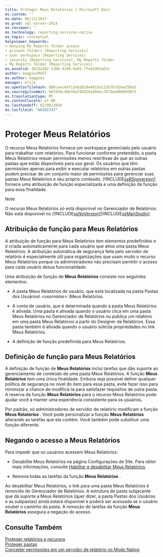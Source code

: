 ```yaml
---
title: Proteger Meus Relatórios | Microsoft Docs
ms.custom: ''
ms.date: 06/13/2017
ms.prod: sql-server-2014
ms.reviewer: ''
ms.technology: reporting-services-native
ms.topic: conceptual
helpviewer_keywords:
- denying My Reports folder access
- private folders [Reporting Services]
- user workspace [Reporting Services]
- security [Reporting Services], My Reports folder
- My Reports folder [Reporting Services]
ms.assetid: 3b23a382-13b8-4196-9a93-7fe62d03a63c
author: maggiesMSFT
ms.author: maggies
manager: kfile
ms.openlocfilehash: 88bceac4d712eb1010e4915e11267b7d2ee258a5
ms.sourcegitcommit: b87d36c46b39af8b929ad94ec707dee8800950f5
ms.translationtype: MT
ms.contentlocale: pt-BR
ms.lasthandoff: 02/08/2020
ms.locfileid: "66101743"
---
```

# <a name="secure-my-reports"></a>Proteger Meus Relatórios
  O recurso Meus Relatórios fornece um workspace gerenciado pelo usuário para trabalhar com relatórios. Para funcionar conforme pretendido, a pasta Meus Relatórios requer permissões menos restritivas do que as outras pastas que estão disponíveis para uso geral. Os usuários que têm permissões apenas para exibir e executar relatórios em outras pastas podem precisar de um conjunto maior de permissões para gerenciar suas pastas Meus Relatórios e seu próprio conteúdo. [!INCLUDE[ssRSnoversion](../../includes/ssrsnoversion-md.md)] fornece uma atribuição de função especializada e uma definição de função para essa finalidade.  
  
> [!NOTE]  
>  O recurso Meus Relatórios só está disponível no Gerenciador de Relatórios. Não está disponível no [!INCLUDE[ssNoVersion](../../includes/ssnoversion-md.md)][!INCLUDE[ssManStudio](../../includes/ssmanstudio-md.md)].  
  
## <a name="role-assignment-for-my-reports"></a>Atribuição de função para Meus Relatórios  
 A atribuição de função para Meus Relatórios tem elementos predefinidos e é criada automaticamente para cada usuário que ativa uma pasta Meus Relatórios. A atribuição automática de segurança feita pelo servidor de relatório é especialmente útil para organizações que usam muito o recurso Meus Relatórios porque os administradores não precisam permitir o acesso para cada usuário dessa funcionalidade.  
  
 Uma atribuição de função de **Meus Relatórios** consiste nos seguintes elementos:  
  
-   A pasta Meus Relatórios do usuário, que está localizada na pasta Pastas dos Usuários\\ *\<username>* \Meus Relatórios.  
  
-   A conta de usuário, que é determinada quando a pasta Meus Relatórios é ativada. Uma pasta é ativada quando o usuário clica em uma pasta Meus Relatórios no Gerenciador de Relatórios ou publica um relatório em uma pasta Meus Relatórios a partir do Designer de Relatórios. Essa pasta também é ativada quando o usuário solicita propriedades no link Meus Relatórios.  
  
-   A definição de função predefinida para Meus Relatórios.  
  
## <a name="role-definition-for-my-reports"></a>Definição de função para Meus Relatórios  
 A definição de função de **Meus Relatórios** inclui tarefas que dão suporte ao gerenciamento de conteúdo de uma pasta Meus Relatórios. A função **Meus Relatórios** tem uma única finalidade. Embora seja possível definir qualquer política de segurança no nível do item para essa pasta, evite fazer isso para minimizar a chance de modificá-la para satisfazer requisitos de outra pasta. A reserva da função **Meus Relatórios** para o recurso Meus Relatórios pode ajudar você a manter uma experiência consistente para os usuários.  
  
 Por padrão, só administradores de servidor de relatório modificam a função **Meus Relatórios** . Você pode personalizar a função **Meus Relatórios** alterando as tarefas que ela contém. Você também pode substituir uma função diferente.  
  
## <a name="denying-access-to-my-reports"></a>Negando o acesso a Meus Relatórios  
 Para impedir que os usuários acessem Meus Relatórios:  
  
-   Desabilite Meus Relatórios na página Configurações de Site. Para obter mais informações, consulte [Habilitar e desabilitar Meus Relatórios](../report-server/enable-and-disable-my-reports.md).  
  
-   Remova todas as tarefas da função **Meus Relatórios** .  
  
 Ao desabilitar Meus Relatórios, o link para uma pasta Meus Relatórios é removido do Gerenciador de Relatórios. A estrutura de pasta subjacente que dá suporte a Meus Relatórios (quer dizer, a pasta Pastas dos Usuários e as subpastas) ainda estará disponível e poderá ser acessada se o usuário souber o caminho da pasta. A remoção de tarefas da função **Meus Relatórios** assegura a negação do acesso.  
  
## <a name="see-also"></a>Consulte Também  
 [Proteger relatórios e recursos](secure-reports-and-resources.md)   
 [Proteger pastas](secure-folders.md)   
 [Conceder permissões em um servidor de relatório no Modo Nativo](granting-permissions-on-a-native-mode-report-server.md)  
  
  
